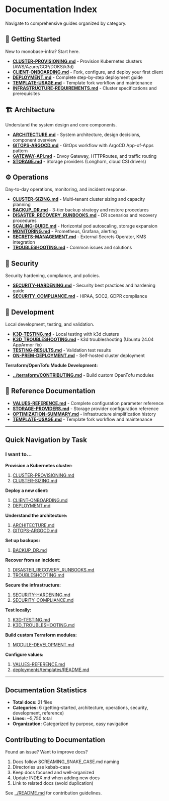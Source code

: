 # Documentation Index

Navigate to comprehensive guides organized by category.

## 🚀 Getting Started

New to monobase-infra? Start here.

- **[CLUSTER-PROVISIONING.md](getting-started/CLUSTER-PROVISIONING.md)** - Provision Kubernetes clusters (AWS/Azure/GCP/DOKS/k3d)
- **[CLIENT-ONBOARDING.md](getting-started/CLIENT-ONBOARDING.md)** - Fork, configure, and deploy your first client
- **[DEPLOYMENT.md](getting-started/DEPLOYMENT.md)** - Complete step-by-step deployment guide
- **[TEMPLATE-USAGE.md](getting-started/TEMPLATE-USAGE.md)** - Template fork workflow and maintenance
- **[INFRASTRUCTURE-REQUIREMENTS.md](getting-started/INFRASTRUCTURE-REQUIREMENTS.md)** - Cluster specifications and prerequisites

## 🏗️ Architecture

Understand the system design and core components.

- **[ARCHITECTURE.md](architecture/ARCHITECTURE.md)** - System architecture, design decisions, component overview
- **[GITOPS-ARGOCD.md](architecture/GITOPS-ARGOCD.md)** - GitOps workflow with ArgoCD App-of-Apps pattern
- **[GATEWAY-API.md](architecture/GATEWAY-API.md)** - Envoy Gateway, HTTPRoutes, and traffic routing
- **[STORAGE.md](architecture/STORAGE.md)** - Storage providers (Longhorn, cloud CSI drivers)

## ⚙️ Operations

Day-to-day operations, monitoring, and incident response.

- **[CLUSTER-SIZING.md](operations/CLUSTER-SIZING.md)** - Multi-tenant cluster sizing and capacity planning
- **[BACKUP_DR.md](operations/BACKUP_DR.md)** - 3-tier backup strategy and restore procedures
- **[DISASTER_RECOVERY_RUNBOOKS.md](operations/DISASTER_RECOVERY_RUNBOOKS.md)** - DR scenarios and recovery procedures
- **[SCALING-GUIDE.md](operations/SCALING-GUIDE.md)** - Horizontal pod autoscaling, storage expansion
- **[MONITORING.md](operations/MONITORING.md)** - Prometheus, Grafana, alerting
- **[SECRETS-MANAGEMENT.md](operations/SECRETS-MANAGEMENT.md)** - External Secrets Operator, KMS integration
- **[TROUBLESHOOTING.md](operations/TROUBLESHOOTING.md)** - Common issues and solutions

## 🔐 Security

Security hardening, compliance, and policies.

- **[SECURITY-HARDENING.md](security/SECURITY-HARDENING.md)** - Security best practices and hardening guide
- **[SECURITY_COMPLIANCE.md](security/SECURITY_COMPLIANCE.md)** - HIPAA, SOC2, GDPR compliance

## 🧪 Development

Local development, testing, and validation.

- **[K3D-TESTING.md](development/K3D-TESTING.md)** - Local testing with k3d clusters
- **[K3D_TROUBLESHOOTING.md](development/K3D_TROUBLESHOOTING.md)** - k3d troubleshooting (Ubuntu 24.04 AppArmor fix)
- **[TESTING-RESULTS.md](development/TESTING-RESULTS.md)** - Validation test results
- **[ON-PREM-DEPLOYMENT.md](development/ON-PREM-DEPLOYMENT.md)** - Self-hosted cluster deployment

**Terraform/OpenTofu Module Development:**
- **[../terraform/CONTRIBUTING.md](../terraform/CONTRIBUTING.md)** - Build custom OpenTofu modules



## 📂 Reference Documentation

- **[VALUES-REFERENCE.md](reference/VALUES-REFERENCE.md)** - Complete configuration parameter reference
- **[STORAGE-PROVIDERS.md](reference/STORAGE-PROVIDERS.md)** - Storage provider configuration reference
- **[OPTIMIZATION-SUMMARY.md](reference/OPTIMIZATION-SUMMARY.md)** - Infrastructure simplification history
- **[TEMPLATE-USAGE.md](getting-started/TEMPLATE-USAGE.md)** - Template fork workflow and maintenance

---

## Quick Navigation by Task

### I want to...

**Provision a Kubernetes cluster:**
1. [CLUSTER-PROVISIONING.md](getting-started/CLUSTER-PROVISIONING.md)
2. [CLUSTER-SIZING.md](operations/CLUSTER-SIZING.md)

**Deploy a new client:**
1. [CLIENT-ONBOARDING.md](getting-started/CLIENT-ONBOARDING.md)
2. [DEPLOYMENT.md](getting-started/DEPLOYMENT.md)

**Understand the architecture:**
1. [ARCHITECTURE.md](architecture/ARCHITECTURE.md)
2. [GITOPS-ARGOCD.md](architecture/GITOPS-ARGOCD.md)

**Set up backups:**
1. [BACKUP_DR.md](operations/BACKUP_DR.md)

**Recover from an incident:**
1. [DISASTER_RECOVERY_RUNBOOKS.md](operations/DISASTER_RECOVERY_RUNBOOKS.md)
2. [TROUBLESHOOTING.md](operations/TROUBLESHOOTING.md)

**Secure the infrastructure:**
1. [SECURITY-HARDENING.md](security/SECURITY-HARDENING.md)
2. [SECURITY_COMPLIANCE.md](security/SECURITY_COMPLIANCE.md)

**Test locally:**
1. [K3D-TESTING.md](development/K3D-TESTING.md)
2. [K3D_TROUBLESHOOTING.md](development/K3D_TROUBLESHOOTING.md)

**Build custom Terraform modules:**
1. [MODULE-DEVELOPMENT.md](development/MODULE-DEVELOPMENT.md)

**Configure values:**
1. [VALUES-REFERENCE.md](reference/VALUES-REFERENCE.md)
2. [deployments/templates/README.md](../deployments/templates/README.md)

---

## Documentation Statistics

- **Total docs:** 21 files
- **Categories:** 6 (getting-started, architecture, operations, security, development, reference)
- **Lines:** ~5,750 total
- **Organization:** Categorized by purpose, easy navigation

## Contributing to Documentation

Found an issue? Want to improve docs?

1. Docs follow SCREAMING_SNAKE_CASE.md naming
2. Directories use kebab-case
3. Keep docs focused and well-organized
4. Update INDEX.md when adding new docs
5. Link to related docs (avoid duplication)

See [../README.md](../README.md) for contribution guidelines.
